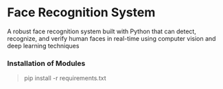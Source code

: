 # Face Recognition System

A robust face recognition system built with Python that can detect, recognize, and verify human faces in real-time using computer vision and deep learning techniques

### Installation of Modules
  > pip install -r requirements.txt

